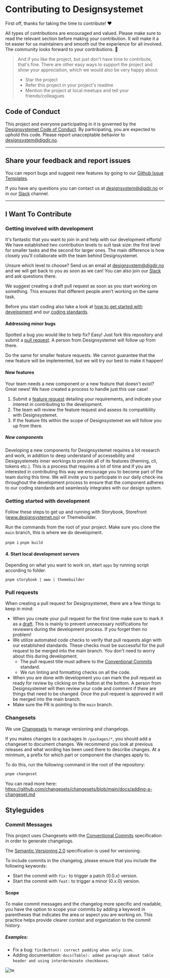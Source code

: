 # Contributing to Designsystemet

First off, thanks for taking the time to contribute! ❤️

All types of contributions are encouraged and valued. Please make sure to read the relevant section before making your contribution. It will make it a lot easier for us maintainers and smooth out the experience for all involved. The community looks forward to your contributions. 🎉

> And if you like the project, but just don't have time to contribute, that's fine. There are other easy ways to support the project and show your appreciation, which we would also be very happy about:
>
> - Star the project
> - Refer this project in your project's readme
> - Mention the project at local meetups and tell your friends/colleagues

## Code of Conduct

This project and everyone participating in it is governed by the
[Designsystemet Code of Conduct](./CODE_OF_CONDUCT.md).
By participating, you are expected to uphold this code. Please report unacceptable behavior
to <designsystem@digdir.no>.

---

## Share your feedback and report issues

You can report bugs and suggest new features by going to our [Github Issue Templates](https://github.com/digdir/designsystemet/issues/new/choose).

If you have any questions you can contact us at <designsystem@digdir.no> or in our [Slack](https://designsystemet.no/slack) channel.

---

## I Want To Contribute

### Getting involved with development

It's fantastic that you want to join in and help with our development efforts!
We have established two contribution levels to suit task size: the first level for smaller tasks and the second for larger ones. The main difference is how closely you’ll collaborate with the team behind Designsystemet.

Unsure which level to choose? Send us an email at <designsystem@digdir.no> and we will get back to you as soon as we can!
You can also join our [Slack](https://designsystemet.no/slack) and ask questions there.

We suggest creating a draft pull request as soon as you start working on something. This ensures that different people aren't working on the same task.

Before you start coding also take a look at [how to get started with development](#getting-started-with-development) and our [coding standards](#how-to-write-and-structure-your-code).

#### Addressing minor bugs

Spotted a bug you would like to help fix? Easy! Just fork this repository and submit a [pull request](#pull-requests).
A person from Designsystemet will follow up from there.

Do the same for smaller feature requests. We cannot guarantee that the new feature will be implemented, but we will try our best to make it happen!

#### New features

Your team needs a new component or a new feature that doesn't exist? 
Great news! We have created a process to handle just this use case!

1. Submit a [feature request](https://github.com/digdir/designsystemet/issues/new/choose) detailing your requirements, and indicate your interest in contributing to the development.
2. The team will review the feature request and assess its compatibility with Designsystemet.
3. If the feature fits within the scope of Designsystemet we will follow you up from there.

##### New components
Developing a new components for Designsystemet requires a lot research and work, in addition to deep understand of accessebility and Desigsystemets inner workings to provide all of its features (theming, cli, tokens etc.). This is a process that requires a lot of time and if you are interested in contributing this way we encourage you to become part of the team during this time. We will invite you to participate in our daily check-ins throughout the development process to ensure that the component adheres to our coding standards and seamlessly integrates with our design system.

### Getting started with development

Follow these steps to get up and running with Storybook, Storefront (www.designsystemet.no) or Themebuilder. 

Run the commands from the root of your project. Make sure you clone the `main` branch, this is where we do development.

`pnpm i`
`pnpm build`

#### 4. Start local development servers

Depending on what you want to work on, start `apps` by running script according to folder.

`pnpm storybook | www | themebuilder`

### Pull requests

When creating a pull request for Designsystemet, there are a few things to keep in mind:

- When you create your pull request for the first time make sure to mark it as a [draft](https://github.blog/2019-02-14-introducing-draft-pull-requests/). This is mainly to prevent unnecessary notifications for reviewers during the development process. If you forget then no problem!
- We utilize automated code checks to verify that pull requests align with our established standards. These checks must be successful for the pull request to be merged into the main branch. You don't need to worry about this during development.
  - The pull request title must adhere to the [Conventional Commits](#commit-messages) standard.
  - We run linting and formatting checks on all the code.
- When you are done with development you can mark the pull request as ready for review by clicking on the button at the bottom. A person from Designsystemet will then review your code and comment if there are things that need to be changed. Once the pull request is approved it will be merged into the main branch.
- Make sure the PR is pointing to the `main` branch.

### Changesets
We use [Changesets](https://github.com/changesets/changesets) to manage versioning and changelogs.

If you makes changes to a packages in `/packages/*`, you should add a changeset to document changes.
We recommend you look at previous releases and what wording has been used there to describe changes. 
At a minimum, a prefix for which part or component the changes apply to.

To do this, run the following command in the root of the repository:

```bash
pnpm changeset
```

You can read more here: https://github.com/changesets/changesets/blob/main/docs/adding-a-changeset.md

## Styleguides

### Commit Messages

This project uses Changesets with the [Conventional Commits](https://www.conventionalcommits.org/en/v1.0.0/)
specification in order to generate changelogs.

The [Semantic Versioning 2.0](https://semver.org/) specification is used for versioning.

To include commits in the changelog, please ensure that you include the following keywords:

- Start the commit with `fix:` to trigger a patch (0.0.x) version.
- Start the commit with `feat:` to trigger a minor (0.x.0) version.

#### Scope

To make commit messages and the changelog more specific and readable, you have the option to scope your commits by adding a keyword in parentheses that indicates the area or aspect you are working on. This practice helps provide clearer context and organization to the commit history.

##### Examples:

- Fix a bug: `fix(Button): correct padding when only icon`.
- Adding documentation: `docs(Table): added paragraph about table header and using interderminate checkboxes`.


![te](https://i.imgur.com/Uw0qA1O.png)
